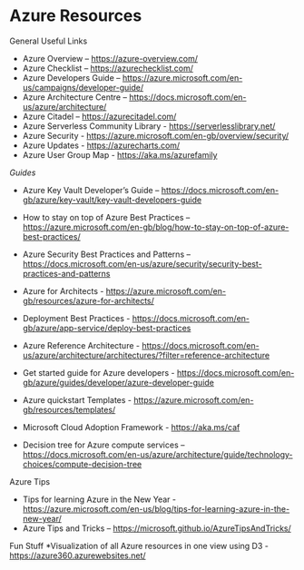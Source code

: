 # Azure Resources
General Useful Links

* Azure Overview – https://azure-overview.com/
* Azure Checklist – https://azurechecklist.com/
* Azure Developers Guide – https://azure.microsoft.com/en-us/campaigns/developer-guide/
* Azure Architecture Centre – https://docs.microsoft.com/en-us/azure/architecture/
* Azure Citadel – https://azurecitadel.com/
* Azure Serverless Community Library - https://serverlesslibrary.net/
* Azure Security - https://azure.microsoft.com/en-gb/overview/security/
* Azure Updates - https://azurecharts.com/
* Azure User Group Map - https://aka.ms/azurefamily


*Guides*
* Azure Key Vault Developer’s Guide – https://docs.microsoft.com/en-gb/azure/key-vault/key-vault-developers-guide
* How to stay on top of Azure Best Practices – https://azure.microsoft.com/en-gb/blog/how-to-stay-on-top-of-azure-best-practices/
* Azure Security Best Practices and Patterns – https://docs.microsoft.com/en-us/azure/security/security-best-practices-and-patterns
* Azure for Architects - https://azure.microsoft.com/en-gb/resources/azure-for-architects/
* Deployment Best Practices - https://docs.microsoft.com/en-gb/azure/app-service/deploy-best-practices
* Azure Reference Architecture - https://docs.microsoft.com/en-us/azure/architecture/architectures/?filter=reference-architecture
* Get started guide for Azure developers - https://docs.microsoft.com/en-gb/azure/guides/developer/azure-developer-guide
* Azure quickstart Templates - https://azure.microsoft.com/en-gb/resources/templates/
* Microsoft Cloud Adoption Framework - https://aka.ms/caf
	

* Decision tree for Azure compute services – https://docs.microsoft.com/en-us/azure/architecture/guide/technology-choices/compute-decision-tree

Azure Tips 
* Tips for learning Azure in the New Year - https://azure.microsoft.com/en-us/blog/tips-for-learning-azure-in-the-new-year/
* Azure Tips and Tricks – https://microsoft.github.io/AzureTipsAndTricks/


Fun Stuff
*Visualization of all Azure resources in one view using D3 - https://azure360.azurewebsites.net/

